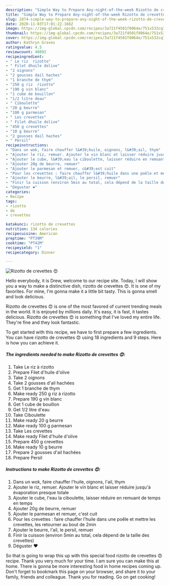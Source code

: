 ```yaml
---
description: "Simple Way to Prepare Any-night-of-the-week Rizotto de crevettes 😍"
title: "Simple Way to Prepare Any-night-of-the-week Rizotto de crevettes 😍"
slug: 2874-simple-way-to-prepare-any-night-of-the-week-rizotto-de-crevettes
date: 2020-11-03T17:01:22.166Z
image: https://img-global.cpcdn.com/recipes/3a721f4501f8064e/751x532cq70/rizotto-de-crevettes-😍-photo-principale-de-la-recette.jpg
thumbnail: https://img-global.cpcdn.com/recipes/3a721f4501f8064e/751x532cq70/rizotto-de-crevettes-😍-photo-principale-de-la-recette.jpg
cover: https://img-global.cpcdn.com/recipes/3a721f4501f8064e/751x532cq70/rizotto-de-crevettes-😍-photo-principale-de-la-recette.jpg
author: Kathryn Graves
ratingvalue: 4.5
reviewcount: 40892
recipeingredient:
- " Le riz  rizotto"
- " Filet dhuile dolive"
- "2 oignons"
- "2 gousses dail haches"
- "1 branche de thym"
- "250 g riz  rizotto"
- "190 g vin blanc"
- "1 cube de bouillon"
- "1/2 litre deau"
- " Ciboulette"
- "20 g beurre"
- "100 g parmesan"
- " Les crevettes"
- " Filet dhuile dolive"
- "450 g crevettes"
- "10 g beurre"
- "2 gousses dail haches"
- " Persil"
recipeinstructions:
- "Dans un wok, faire chauffer l&#39;huile, oignons, l&#39;ail, thym"
- "Ajouter le riz, remuer. Ajouter le vin blanc et laisser réduire jusqu&#39;à évaporation presque totale"
- "Ajouter le cube, l&#39;eau la ciboulette, laisser réduire en remuant de temps en temps"
- "Ajouter 20g de beurre, remuer"
- "Ajouter le parmesan et remuer, c&#39;est cuit"
- "Pour les crevettes : faire chauffer l&#39;huile dans une poêle et mettre les crevettes, les retourner au bout de 2min"
- "Ajouter le beurre, l&#39;ail, le persil, remuer"
- "Finir la cuisson (environ 5min au total, cela dépend de la taille des crevettes)"
- "Déguster ❤️"
categories:
- Recipe
tags:
- rizotto
- de
- crevettes

katakunci: rizotto de crevettes 
nutrition: 134 calories
recipecuisine: American
preptime: "PT39M"
cooktime: "PT42M"
recipeyield: "1"
recipecategory: Dinner

---
```



![Rizotto de crevettes 😍](https://img-global.cpcdn.com/recipes/3a721f4501f8064e/751x532cq70/rizotto-de-crevettes-😍-photo-principale-de-la-recette.jpg)

Hello everybody, it is Drew, welcome to our recipe site. Today, I will show you a way to make a distinctive dish, rizotto de crevettes 😍. It is one of my favorites. For mine, I'm gonna make it a little bit tasty. This is gonna smell and look delicious.

Rizotto de crevettes 😍 is one of the most favored of current trending meals in the world. It is enjoyed by millions daily. It's easy, it is fast, it tastes delicious. Rizotto de crevettes 😍 is something that I've loved my entire life. They're fine and they look fantastic.




To get started with this recipe, we have to first prepare a few ingredients. You can have rizotto de crevettes 😍 using 18 ingredients and 9 steps. Here is how you can achieve it.

<!--inarticleads1-->

##### The ingredients needed to make Rizotto de crevettes 😍:

1. Take  Le riz à rizotto
1. Prepare  Filet d&#39;huile d&#39;olive
1. Take 2 oignons
1. Take 2 gousses d&#39;ail hachées
1. Get 1 branche de thym
1. Make ready 250 g riz à rizotto
1. Prepare 190 g vin blanc
1. Get 1 cube de bouillon
1. Get 1/2 litre d&#39;eau
1. Take  Ciboulette
1. Make ready 20 g beurre
1. Make ready 100 g parmesan
1. Take  Les crevettes
1. Make ready  Filet d&#39;huile d&#39;olive
1. Prepare 450 g crevettes
1. Make ready 10 g beurre
1. Prepare 2 gousses d&#39;ail hachées
1. Prepare  Persil




<!--inarticleads2-->

##### Instructions to make Rizotto de crevettes 😍:

1. Dans un wok, faire chauffer l&#39;huile, oignons, l&#39;ail, thym
1. Ajouter le riz, remuer. Ajouter le vin blanc et laisser réduire jusqu&#39;à évaporation presque totale
1. Ajouter le cube, l&#39;eau la ciboulette, laisser réduire en remuant de temps en temps
1. Ajouter 20g de beurre, remuer
1. Ajouter le parmesan et remuer, c&#39;est cuit
1. Pour les crevettes : faire chauffer l&#39;huile dans une poêle et mettre les crevettes, les retourner au bout de 2min
1. Ajouter le beurre, l&#39;ail, le persil, remuer
1. Finir la cuisson (environ 5min au total, cela dépend de la taille des crevettes)
1. Déguster ❤️




So that is going to wrap this up with this special food rizotto de crevettes 😍 recipe. Thank you very much for your time. I am sure you can make this at home. There is gonna be more interesting food in home recipes coming up. Don't forget to bookmark this page on your browser, and share it to your family, friends and colleague. Thank you for reading. Go on get cooking!
